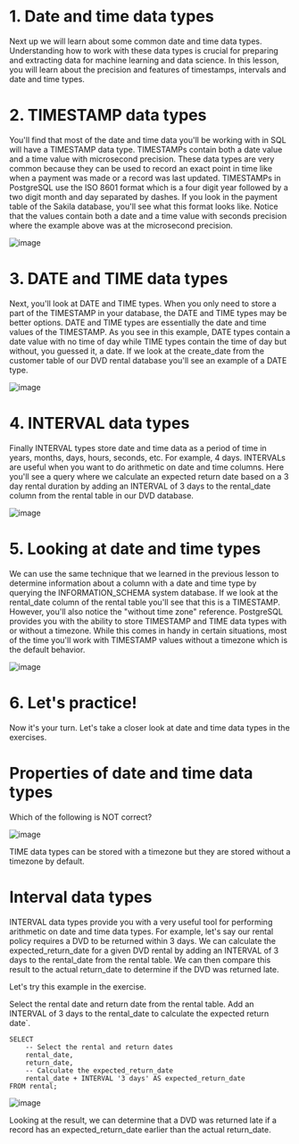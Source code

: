 # 1. Date and time data types

Next up we will learn about some common date and time data types. Understanding how to work with these data types is crucial for preparing and extracting data for machine learning and data science. In this lesson, you will learn about the precision and features of timestamps, intervals and date and time types.

# 2. TIMESTAMP data types

You'll find that most of the date and time data you'll be working with in SQL will have a TIMESTAMP data type. TIMESTAMPs contain both a date value and a time value with microsecond precision. These data types are very common because they can be used to record an exact point in time like when a payment was made or a record was last updated. TIMESTAMPs in PostgreSQL use the ISO 8601 format which is a four digit year followed by a two digit month and day separated by dashes. If you look in the payment table of the Sakila database, you'll see what this format looks like. Notice that the values contain both a date and a time value with seconds precision where the example above was at the microsecond precision.

![image](https://github.com/artempohribnyi/datacamp/assets/113499718/1bbcf674-56e5-4876-afc4-b64ba1ded723)

# 3. DATE and TIME data types

Next, you'll look at DATE and TIME types. When you only need to store a part of the TIMESTAMP in your database, the DATE and TIME types may be better options. DATE and TIME types are essentially the date and time values of the TIMESTAMP. As you see in this example, DATE types contain a date value with no time of day while TIME types contain the time of day but without, you guessed it, a date. If we look at the create_date from the customer table of our DVD rental database you'll see an example of a DATE type.

![image](https://github.com/artempohribnyi/datacamp/assets/113499718/38cd9a3b-5d9e-4630-b52f-97c3162acdff)

# 4. INTERVAL data types

Finally INTERVAL types store date and time data as a period of time in years, months, days, hours, seconds, etc. For example, 4 days. INTERVALs are useful when you want to do arithmetic on date and time columns. Here you'll see a query where we calculate an expected return date based on a 3 day rental duration by adding an INTERVAL of 3 days to the rental_date column from the rental table in our DVD database.

![image](https://github.com/artempohribnyi/datacamp/assets/113499718/0fd86d99-a353-4bd3-98c4-2351ddae48a6)

# 5. Looking at date and time types

We can use the same technique that we learned in the previous lesson to determine information about a column with a date and time type by querying the INFORMATION_SCHEMA system database. If we look at the rental_date column of the rental table you'll see that this is a TIMESTAMP. However, you'll also notice the "without time zone" reference. PostgreSQL provides you with the ability to store TIMESTAMP and TIME data types with or without a timezone. While this comes in handy in certain situations, most of the time you'll work with TIMESTAMP values without a timezone which is the default behavior.

![image](https://github.com/artempohribnyi/datacamp/assets/113499718/caca7ccc-f80e-4d1b-bdc2-2be20df2330b)

# 6. Let's practice!

Now it's your turn. Let's take a closer look at date and time data types in the exercises.

# Properties of date and time data types

Which of the following is NOT correct?

![image](https://github.com/artempohribnyi/datacamp/assets/113499718/0d85fabe-a052-4751-9a4c-41fe78c65526)

TIME data types can be stored with a timezone but they are stored without a timezone by default.

# Interval data types

INTERVAL data types provide you with a very useful tool for performing arithmetic on date and time data types. For example, let's say our rental policy requires a DVD to be returned within 3 days. We can calculate the expected_return_date for a given DVD rental by adding an INTERVAL of 3 days to the rental_date from the rental table. We can then compare this result to the actual return_date to determine if the DVD was returned late.

Let's try this example in the exercise.

Select the rental date and return date from the rental table.
Add an INTERVAL of 3 days to the rental_date to calculate the expected return date`.

```
SELECT
 	-- Select the rental and return dates
	rental_date,
	return_date,
 	-- Calculate the expected_return_date
	rental_date + INTERVAL '3 days' AS expected_return_date
FROM rental;
```

![image](https://github.com/artempohribnyi/datacamp/assets/113499718/a0b16fc8-2553-4a1c-b546-f75dd3df9dc1)

Looking at the result, we can determine that a DVD was returned late if a record has an expected_return_date earlier than the actual return_date.

